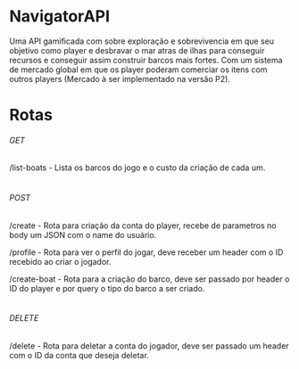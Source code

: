 # NavigatorAPI
Uma API gamificada com sobre exploração e sobrevivencia em que seu objetivo como player e desbravar o mar atras de ilhas para conseguir recursos e conseguir assim construir barcos mais fortes. Com um sistema de mercado global em que os player poderam comerciar os itens com outros players (Mercado à ser implementado na versão P2).

# Rotas

###### GET
/list-boats - Lista os barcos do jogo e o custo da criação de cada um.</br></br>

###### POST
/create - Rota para criação da conta do player, recebe de parametros no body um JSON com o name do usuário.<br/>

/profile - Rota para ver o perfil do jogar, deve receber um header com o ID recebido ao criar o jogador.</br>

/create-boat - Rota para a criação do barco, deve ser passado por header o ID do player e por query o tipo do barco a ser criado.</br></br>


###### DELETE
/delete - Rota para deletar a conta do jogador, deve ser passado um header com o ID da conta que deseja deletar.
